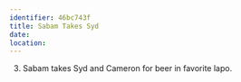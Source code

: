 ```yaml
---
identifier: 46bc743f
title: Sabam Takes Syd
date:  
location: 
---
```


3.  Sabam takes Syd and Cameron for beer in favorite lapo.
